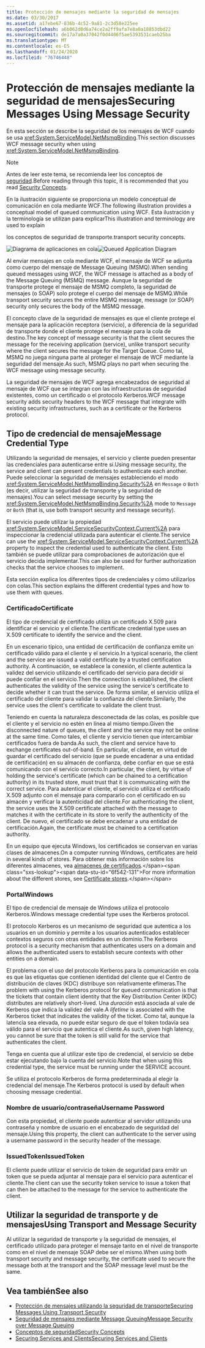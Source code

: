 ```yaml
---
title: Protección de mensajes mediante la seguridad de mensajes
ms.date: 03/30/2017
ms.assetid: a17ebe67-836b-4c52-9a81-2c3d58e225ee
ms.openlocfilehash: a6b062d0d6a74ce2a2ff9afa7e8a0a18853dbd22
ms.sourcegitcommit: de17a7a0a37042f0d4406f5ae5393531caeb25ba
ms.translationtype: MT
ms.contentlocale: es-ES
ms.lasthandoff: 01/24/2020
ms.locfileid: "76746448"
---
```

# <a name="securing-messages-using-message-security"></a><span data-ttu-id="6f542-102">Protección de mensajes mediante la seguridad de mensajes</span><span class="sxs-lookup"><span data-stu-id="6f542-102">Securing Messages Using Message Security</span></span>
<span data-ttu-id="6f542-103">En esta sección se describe la seguridad de los mensajes de WCF cuando se usa <xref:System.ServiceModel.NetMsmqBinding>.</span><span class="sxs-lookup"><span data-stu-id="6f542-103">This section discusses WCF message security when using <xref:System.ServiceModel.NetMsmqBinding>.</span></span>  
  
> [!NOTE]
> <span data-ttu-id="6f542-104">Antes de leer este tema, se recomienda leer los conceptos de [seguridad](../../../../docs/framework/wcf/feature-details/security-concepts.md).</span><span class="sxs-lookup"><span data-stu-id="6f542-104">Before reading through this topic, it is recommended that you read [Security Concepts](../../../../docs/framework/wcf/feature-details/security-concepts.md).</span></span>  
  
 <span data-ttu-id="6f542-105">En la ilustración siguiente se proporciona un modelo conceptual de comunicación en cola mediante WCF.</span><span class="sxs-lookup"><span data-stu-id="6f542-105">The following illustration provides a conceptual model of queued communication using WCF.</span></span> <span data-ttu-id="6f542-106">Esta ilustración y la terminología se utilizan para explicar</span><span class="sxs-lookup"><span data-stu-id="6f542-106">This illustration and terminology are used to explain</span></span>  
  
 <span data-ttu-id="6f542-107">los conceptos de seguridad de transporte.</span><span class="sxs-lookup"><span data-stu-id="6f542-107">transport security concepts.</span></span>  
  
 <span data-ttu-id="6f542-108">![Diagrama de aplicaciones en cola](../../../../docs/framework/wcf/feature-details/media/distributed-queue-figure.jpg "Distributed-Queue-Figure")</span><span class="sxs-lookup"><span data-stu-id="6f542-108">![Queued Application Diagram](../../../../docs/framework/wcf/feature-details/media/distributed-queue-figure.jpg "Distributed-Queue-Figure")</span></span>  
  
 <span data-ttu-id="6f542-109">Al enviar mensajes en cola mediante WCF, el mensaje de WCF se adjunta como cuerpo del mensaje de Message Queuing (MSMQ).</span><span class="sxs-lookup"><span data-stu-id="6f542-109">When sending queued messages using WCF, the WCF message is attached as a body of the Message Queuing (MSMQ) message.</span></span> <span data-ttu-id="6f542-110">Aunque la seguridad de transporte protege el mensaje de MSMQ completo, la seguridad de mensajes (o SOAP) solo protege el cuerpo del mensaje de MSMQ.</span><span class="sxs-lookup"><span data-stu-id="6f542-110">While transport security secures the entire MSMQ message, message (or SOAP) security only secures the body of the MSMQ message.</span></span>  
  
 <span data-ttu-id="6f542-111">El concepto clave de la seguridad de mensajes es que el cliente protege el mensaje para la aplicación receptora (servicio), a diferencia de la seguridad de transporte donde el cliente protege el mensaje para la cola de destino.</span><span class="sxs-lookup"><span data-stu-id="6f542-111">The key concept of message security is that the client secures the message for the receiving application (service), unlike transport security where the client secures the message for the Target Queue.</span></span> <span data-ttu-id="6f542-112">Como tal, MSMQ no juega ninguna parte al proteger el mensaje de WCF mediante la seguridad del mensaje.</span><span class="sxs-lookup"><span data-stu-id="6f542-112">As such, MSMQ plays no part when securing the WCF message using message security.</span></span>  
  
 <span data-ttu-id="6f542-113">La seguridad de mensajes de WCF agrega encabezados de seguridad al mensaje de WCF que se integran con las infraestructuras de seguridad existentes, como un certificado o el protocolo Kerberos.</span><span class="sxs-lookup"><span data-stu-id="6f542-113">WCF message security adds security headers to the WCF message that integrate with existing security infrastructures, such as a certificate or the Kerberos protocol.</span></span>  
  
## <a name="message-credential-type"></a><span data-ttu-id="6f542-114">Tipo de credencial de mensaje</span><span class="sxs-lookup"><span data-stu-id="6f542-114">Message Credential Type</span></span>  
 <span data-ttu-id="6f542-115">Utilizando la seguridad de mensajes, el servicio y cliente pueden presentar las credenciales para autenticarse entre sí.</span><span class="sxs-lookup"><span data-stu-id="6f542-115">Using message security, the service and client can present credentials to authenticate each another.</span></span> <span data-ttu-id="6f542-116">Puede seleccionar la seguridad de mensajes estableciendo el modo <xref:System.ServiceModel.NetMsmqBinding.Security%2A> en `Message` o `Both` (es decir, utilizar la seguridad de transporte y la seguridad de mensajes).</span><span class="sxs-lookup"><span data-stu-id="6f542-116">You can select message security by setting the <xref:System.ServiceModel.NetMsmqBinding.Security%2A> mode to `Message` or `Both` (that is, use both transport security and message security).</span></span>  
  
 <span data-ttu-id="6f542-117">El servicio puede utilizar la propiedad <xref:System.ServiceModel.ServiceSecurityContext.Current%2A> para inspeccionar la credencial utilizada para autenticar el cliente.</span><span class="sxs-lookup"><span data-stu-id="6f542-117">The service can use the <xref:System.ServiceModel.ServiceSecurityContext.Current%2A> property to inspect the credential used to authenticate the client.</span></span> <span data-ttu-id="6f542-118">Esto también se puede utilizar para comprobaciones de autorización que el servicio decida implementar.</span><span class="sxs-lookup"><span data-stu-id="6f542-118">This can also be used for further authorization checks that the service chooses to implement.</span></span>  
  
 <span data-ttu-id="6f542-119">Esta sección explica los diferentes tipos de credenciales y cómo utilizarlos con colas.</span><span class="sxs-lookup"><span data-stu-id="6f542-119">This section explains the different credential types and how to use them with queues.</span></span>  
  
### <a name="certificate"></a><span data-ttu-id="6f542-120">Certificado</span><span class="sxs-lookup"><span data-stu-id="6f542-120">Certificate</span></span>  
 <span data-ttu-id="6f542-121">El tipo de credencial de certificado utiliza un certificado X.509 para identificar el servicio y el cliente.</span><span class="sxs-lookup"><span data-stu-id="6f542-121">The certificate credential type uses an X.509 certificate to identify the service and the client.</span></span>  
  
 <span data-ttu-id="6f542-122">En un escenario típico, una entidad de certificación de confianza emite un certificado válido para el cliente y el servicio.</span><span class="sxs-lookup"><span data-stu-id="6f542-122">In a typical scenario, the client and the service are issued a valid certificate by a trusted certification authority.</span></span> <span data-ttu-id="6f542-123">A continuación, se establece la conexión, el cliente autentica la validez del servicio utilizando el certificado del servicio para decidir si puede confiar en el servicio.</span><span class="sxs-lookup"><span data-stu-id="6f542-123">Then the connection is established, the client authenticates the validity of the service using the service's certificate to decide whether it can trust the service.</span></span> <span data-ttu-id="6f542-124">De forma similar, el servicio utiliza el certificado del cliente para validar la confianza del cliente.</span><span class="sxs-lookup"><span data-stu-id="6f542-124">Similarly, the service uses the client's certificate to validate the client trust.</span></span>  
  
 <span data-ttu-id="6f542-125">Teniendo en cuenta la naturaleza desconectada de las colas, es posible que el cliente y el servicio no estén en línea al mismo tiempo.</span><span class="sxs-lookup"><span data-stu-id="6f542-125">Given the disconnected nature of queues, the client and the service may not be online at the same time.</span></span> <span data-ttu-id="6f542-126">Como tales, el cliente y servicio tienen que intercambiar certificados fuera de banda.</span><span class="sxs-lookup"><span data-stu-id="6f542-126">As such, the client and service have to exchange certificates out-of-band.</span></span> <span data-ttu-id="6f542-127">En particular, el cliente, en virtud de guardar el certificado del servicio (que se puede encadenar a una entidad de certificación) en su almacén de confianza, debe confiar en que se está comunicando con el servicio correcto.</span><span class="sxs-lookup"><span data-stu-id="6f542-127">In particular, the client, by virtue of holding the service's certificate (which can be chained to a certification authority) in its trusted store, must trust that it is communicating with the correct service.</span></span> <span data-ttu-id="6f542-128">Para autenticar el cliente, el servicio utiliza el certificado X.509 adjunto con el mensaje para compararlo con el certificado en su almacén y verificar la autenticidad del cliente.</span><span class="sxs-lookup"><span data-stu-id="6f542-128">For authenticating the client, the service uses the X.509 certificate attached with the message to matches it with the certificate in its store to verify the authenticity of the client.</span></span> <span data-ttu-id="6f542-129">De nuevo, el certificado se debe encadenar a una entidad de certificación.</span><span class="sxs-lookup"><span data-stu-id="6f542-129">Again, the certificate must be chained to a certification authority.</span></span>  
  
 <span data-ttu-id="6f542-130">En un equipo que ejecuta Windows, los certificados se conservan en varias clases de almacenes.</span><span class="sxs-lookup"><span data-stu-id="6f542-130">On a computer running Windows, certificates are held in several kinds of stores.</span></span> <span data-ttu-id="6f542-131">Para obtener más información sobre los diferentes almacenes, vea [almacenes de certificados](https://docs.microsoft.com/previous-versions/windows/it-pro/windows-server-2003/cc757138(v=ws.10)).</span><span class="sxs-lookup"><span data-stu-id="6f542-131">For more information about the different stores, see [Certificate stores](https://docs.microsoft.com/previous-versions/windows/it-pro/windows-server-2003/cc757138(v=ws.10)).</span></span>  
  
### <a name="windows"></a><span data-ttu-id="6f542-132">Portal</span><span class="sxs-lookup"><span data-stu-id="6f542-132">Windows</span></span>  
 <span data-ttu-id="6f542-133">El tipo de credencial de mensaje de Windows utiliza el protocolo Kerberos.</span><span class="sxs-lookup"><span data-stu-id="6f542-133">Windows message credential type uses the Kerberos protocol.</span></span>  
  
 <span data-ttu-id="6f542-134">El protocolo Kerberos es un mecanismo de seguridad que autentica a los usuarios en un dominio y permite a los usuarios autenticados establecer contextos seguros con otras entidades en un dominio.</span><span class="sxs-lookup"><span data-stu-id="6f542-134">The Kerberos protocol is a security mechanism that authenticates users on a domain and allows the authenticated users to establish secure contexts with other entities on a domain.</span></span>  
  
 <span data-ttu-id="6f542-135">El problema con el uso del protocolo Kerberos para la comunicación en cola es que las etiquetas que contienen identidad del cliente que el Centro de distribución de claves (KDC) distribuye son relativamente efímeras.</span><span class="sxs-lookup"><span data-stu-id="6f542-135">The problem with using the Kerberos protocol for queued communication is that the tickets that contain client identity that the Key Distribution Center (KDC) distributes are relatively short-lived.</span></span> <span data-ttu-id="6f542-136">Una *duración* está asociada al vale de Kerberos que indica la validez del vale.</span><span class="sxs-lookup"><span data-stu-id="6f542-136">A *lifetime* is associated with the Kerberos ticket that indicates the validity of the ticket.</span></span> <span data-ttu-id="6f542-137">Como tal, aunque la latencia sea elevada, no puede estar seguro de que el token todavía sea válido para el servicio que autentica el cliente.</span><span class="sxs-lookup"><span data-stu-id="6f542-137">As such, given high latency, you cannot be sure that the token is still valid for the service that authenticates the client.</span></span>  
  
 <span data-ttu-id="6f542-138">Tenga en cuenta que al utilizar este tipo de credencial, el servicio se debe estar ejecutando bajo la cuenta del servicio.</span><span class="sxs-lookup"><span data-stu-id="6f542-138">Note that when using this credential type, the service must be running under the SERVICE account.</span></span>  
  
 <span data-ttu-id="6f542-139">Se utiliza el protocolo Kerberos de forma predeterminada al elegir la credencial del mensaje.</span><span class="sxs-lookup"><span data-stu-id="6f542-139">The Kerberos protocol is used by default when choosing message credential.</span></span>
  
### <a name="username-password"></a><span data-ttu-id="6f542-140">Nombre de usuario/contraseña</span><span class="sxs-lookup"><span data-stu-id="6f542-140">Username Password</span></span>  
 <span data-ttu-id="6f542-141">Con esta propiedad, el cliente puede autenticar al servidor utilizando una contraseña y nombre de usuario en el encabezado de seguridad del mensaje.</span><span class="sxs-lookup"><span data-stu-id="6f542-141">Using this property, the client can authenticate to the server using a username password in the security header of the message.</span></span>  
  
### <a name="issuedtoken"></a><span data-ttu-id="6f542-142">IssuedToken</span><span class="sxs-lookup"><span data-stu-id="6f542-142">IssuedToken</span></span>  
 <span data-ttu-id="6f542-143">El cliente puede utilizar el servicio de token de seguridad para emitir un token que se pueda adjuntar al mensaje para el servicio para autenticar el cliente.</span><span class="sxs-lookup"><span data-stu-id="6f542-143">The client can use the security token service to issue a token that can then be attached to the message for the service to authenticate the client.</span></span>  
  
## <a name="using-transport-and-message-security"></a><span data-ttu-id="6f542-144">Utilizar la seguridad de transporte y de mensajes</span><span class="sxs-lookup"><span data-stu-id="6f542-144">Using Transport and Message Security</span></span>  
 <span data-ttu-id="6f542-145">Al utilizar la seguridad de transporte y la seguridad de mensajes, el certificado utilizado para proteger el mensaje tanto en el nivel de transporte como en el nivel de mensaje SOAP debe ser el mismo.</span><span class="sxs-lookup"><span data-stu-id="6f542-145">When using both transport security and message security, the certificate used to secure the message both at the transport and the SOAP message level must be the same.</span></span>  
  
## <a name="see-also"></a><span data-ttu-id="6f542-146">Vea también</span><span class="sxs-lookup"><span data-stu-id="6f542-146">See also</span></span>

- [<span data-ttu-id="6f542-147">Protección de mensajes utilizando la seguridad de transporte</span><span class="sxs-lookup"><span data-stu-id="6f542-147">Securing Messages Using Transport Security</span></span>](../../../../docs/framework/wcf/feature-details/securing-messages-using-transport-security.md)
- [<span data-ttu-id="6f542-148">Seguridad de mensajes mediante Message Queuing</span><span class="sxs-lookup"><span data-stu-id="6f542-148">Message Security over Message Queuing</span></span>](../../../../docs/framework/wcf/samples/message-security-over-message-queuing.md)
- [<span data-ttu-id="6f542-149">Conceptos de seguridad</span><span class="sxs-lookup"><span data-stu-id="6f542-149">Security Concepts</span></span>](../../../../docs/framework/wcf/feature-details/security-concepts.md)
- [<span data-ttu-id="6f542-150">Securing Services and Clients</span><span class="sxs-lookup"><span data-stu-id="6f542-150">Securing Services and Clients</span></span>](../../../../docs/framework/wcf/feature-details/securing-services-and-clients.md)
